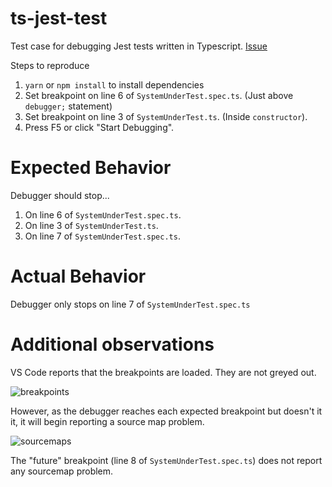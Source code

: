 # ts-jest-test
Test case for debugging Jest tests written in Typescript. [Issue](https://github.com/kulshekhar/ts-jest/issues/170)

Steps to reproduce
1. `yarn` or `npm install` to install dependencies
2. Set breakpoint on line 6 of `SystemUnderTest.spec.ts`. (Just above `debugger;` statement)
3. Set breakpoint on line 3 of `SystemUnderTest.ts`. (Inside `constructor`).
4. Press F5 or click "Start Debugging".

# Expected Behavior
Debugger should stop...
1. On line 6 of `SystemUnderTest.spec.ts`.
2. On line 3 of `SystemUnderTest.ts`.
3. On line 7 of `SystemUnderTest.spec.ts`.

# Actual Behavior
Debugger only stops on line 7 of `SystemUnderTest.spec.ts`

# Additional observations
VS Code reports that the breakpoints are loaded. They are not greyed out.

![breakpoints](http://i.imgur.com/EHYMjG1.png)

However, as the debugger reaches each expected breakpoint but doesn't it it, it will begin reporting a source map problem.

![sourcemaps](http://i.imgur.com/g0m3P7J.png)

The "future" breakpoint (line 8 of `SystemUnderTest.spec.ts`) does not report any sourcemap problem.